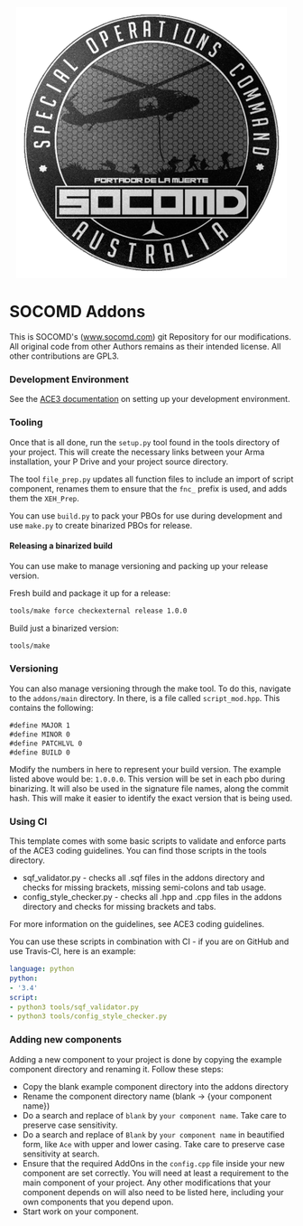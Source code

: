<p align="center">
    <img src="https://github.com/SOCOMD/SOCOMD-MODS-2021/blob/master/logo_socomd_ca.png?raw=true" width="480">
</p>

# SOCOMD Addons

This is SOCOMD's (www.socomd.com) git Repository for our modifications. All original code from other Authors remains as their intended license. All other contributions are GPL3.

### Development Environment

See the [ACE3 documentation](https://ace3mod.com/wiki/development/setting-up-the-development-environment.html) on setting up your development environment.

### Tooling

Once that is all done, run the `setup.py` tool found in the tools directory of your project. This will create the necessary links between your Arma installation, your P Drive and your project source directory.

The tool `file_prep.py` updates all function files to include an import of script component, renames them to ensure that the `fnc_` prefix is used, and adds them the `XEH_Prep`.

You can use `build.py` to pack your PBOs for use during development and use `make.py` to create binarized PBOs for release.

#### Releasing a binarized build

You can use make to manage versioning and packing up your release version.

Fresh build and package it up for a release:
```bash
tools/make force checkexternal release 1.0.0
```

Build just a binarized version:
```bash
tools/make
```

### Versioning

You can also manage versioning through the make tool. To do this, navigate to the `addons/main` directory. In there, is a file called `script_mod.hpp`. This contains the following:

```sqf
#define MAJOR 1
#define MINOR 0
#define PATCHLVL 0
#define BUILD 0
```

Modify the numbers in here to represent your build version. The example listed above would be: `1.0.0.0`. This version will be set in each pbo during binarizing. It will also be used in the signature file names, along the commit hash. This will make it easier to identify the exact version that is being used.


### Using CI

This template comes with some basic scripts to validate and enforce parts of the ACE3 coding guidelines. You can find those scripts in the tools directory.

- sqf_validator.py - checks all .sqf files in the addons directory and checks for missing brackets, missing semi-colons and tab usage.
- config_style_checker.py - checks all .hpp and .cpp files in the addons directory and checks for missing brackets and tabs.

For more information on the guidelines, see ACE3 coding guidelines.

You can use these scripts in combination with CI - if you are on GitHub and use Travis-CI, here is an example:

```yml
language: python
python:
- '3.4'
script:
- python3 tools/sqf_validator.py
- python3 tools/config_style_checker.py
```

### Adding new components

Adding a new component to your project is done by copying the example component directory and renaming it. Follow these steps:

- Copy the blank example component directory into the addons directory
- Rename the component directory name (blank -> {your component name})
- Do a search and replace of `blank` by `your component name`. Take care to preserve case sensitivity.
- Do a search and replace of `Blank` by `your component name`  in beautified form, like `Ace` with upper and lower casing. Take care to preserve case sensitivity at search.
- Ensure that the required AddOns in the `config.cpp` file inside your new component are set correctly. You will need at least a requirement to the main component of your project. Any other modifications that your component depends on will also need to be listed here, including your own components that you depend upon.
- Start work on your component.
